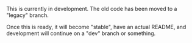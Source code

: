 This is currently in development. The old code has been moved to a "legacy" branch.

Once this is ready, it will become "stable", have an actual README, and development will continue on a "dev" branch or something.

